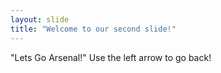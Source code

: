 ```yaml
---
layout: slide
title: "Welcome to our second slide!"
---
```

"Lets Go Arsenal!"
Use the left arrow to go back!
